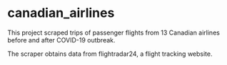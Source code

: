 # canadian_airlines
This project scraped trips of passenger flights from 13 Canadian airlines before and after COVID-19 outbreak. 
<p>The scraper obtains data from <a src = 'https://www.flightradar24.com/45.14,-154.86/4'>flightradar24</a>, a flight tracking website.</p>
